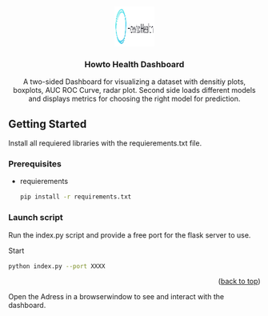 <!-- PROJECT LOGO -->
<br />
<div align="center">
  <a href="https://github.com/DieBirke/Dashboard">
    <img src="assets/hth_logo_light.png" alt="Logo" width="80" height="80">
  </a>

  <h3 align="center">Howto Health Dashboard</h3>

  <p align="center">
    A two-sided Dashboard for visualizing a dataset with densitiy plots, boxplots, AUC ROC Curve, radar plot.
    Second side loads different models and displays metrics for choosing the right model for prediction.
  </p>
</div>

<!-- GETTING STARTED -->
## Getting Started

Install all requiered libraries with the requierements.txt file.

### Prerequisites

* requierements
  ```sh
  pip install -r requirements.txt
  ```

### Launch script

Run the index.py script and provide a free port for the flask server to use.

Start
   ```sh
   python index.py --port XXXX
   ```
<p align="right">(<a href="#readme-top">back to top</a>)</p>

Open the Adress in a browserwindow to see and interact with the dashboard.
